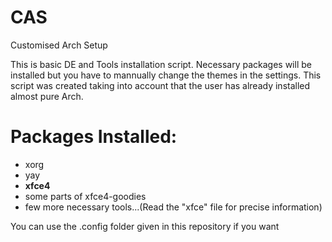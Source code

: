 # CAS
Customised Arch Setup


This is basic DE and Tools installation script. Necessary packages will be installed but you have to mannually change the themes in the settings.
This script was created taking into account that the user has already installed almost pure Arch.

# Packages Installed:
   * xorg
   * yay
   * **xfce4**
   * some parts of xfce4-goodies
   * few more necessary tools...(Read the "xfce" file for precise information)
   
   You can use the .config folder given in this repository if you want
